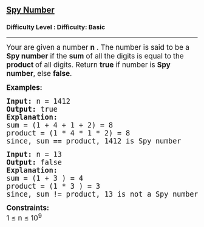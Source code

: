 <h2><a href="https://www.geeksforgeeks.org/problems/spy-number/1">Spy Number</a></h2><h3>Difficulty Level : Difficulty: Basic</h3><hr><div class="problems_problem_content__Xm_eO"><p><span style="font-size: 14pt;">Your are given a number <strong>n</strong> . The number is said to be a <strong>Spy number</strong> if the <strong>sum</strong> of all the digits is equal to the <strong>product </strong>of all digits. Return <strong>true</strong> if number is <strong>Spy number</strong>, else <strong>false</strong>.</span></p>
<p><span style="font-size: 14pt;"><strong>Examples:</strong></span></p>
<pre><span style="font-size: 14pt;"><strong>Input:</strong> n = 1412</span><br><span style="font-size: 14pt;"><strong>Output:</strong> true</span><br><span style="font-size: 14pt;"><strong>Explanation: </strong></span><br><span style="font-size: 14pt;">sum = (1 + 4 + 1 + 2) = 8</span><br><span style="font-size: 14pt;">product = (1 * 4 * 1 * 2) = 8</span><br><span style="font-size: 14pt;">since, sum == product, 1412 is Spy number</span></pre>
<pre><span style="font-size: 14pt;"><strong>Input: </strong>n = 13</span><br><span style="font-size: 14pt;"><strong>Output:</strong> false</span><br><span style="font-size: 14pt;"><strong>Explanation:</strong>&nbsp;</span><br><span style="font-size: 14pt;">sum = (1 + 3 ) = 4</span><br><span style="font-size: 14pt;">product = (1 * 3 ) = 3</span><br><span style="font-size: 14pt;">since, sum != product, 13 is not a Spy number&nbsp; </span></pre>
<p><span style="font-size: 14pt;"><strong>Constraints:</strong></span><br><span style="font-size: 14pt;">1 ≤ n ≤ 10<sup>9</sup></span></p></div>
